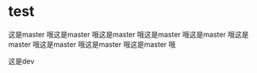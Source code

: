 # test
这是master 哦这是master 哦这是master 哦这是master 哦这是master 哦这是master 哦这是master 哦这是master 哦这是master 哦



这是dev